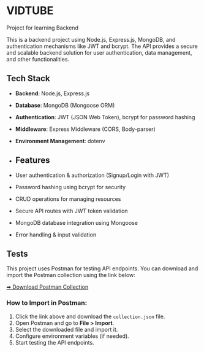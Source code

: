 # VIDTUBE
Project for learning Backend

This is a backend project using Node.js, Express.js, MongoDB, and authentication mechanisms like JWT and bcrypt. The API provides a secure and scalable backend solution for user authentication, data management, and other functionalities.

## Tech Stack  
- **Backend**: Node.js, Express.js  
- **Database**: MongoDB (Mongoose ORM)  
- **Authentication**: JWT (JSON Web Token), bcrypt for password hashing  
- **Middleware**: Express Middleware (CORS, Body-parser)  
- **Environment Management**: dotenv

- ## Features  
- User authentication & authorization (Signup/Login with JWT)  
- Password hashing using bcrypt for security  
- CRUD operations for managing resources  
- Secure API routes with JWT token validation  
- MongoDB database integration using Mongoose  
- Error handling & input validation  

## Tests  
This project uses Postman for testing API endpoints. You can download and import the Postman collection using the link below:  

[➡ Download Postman Collection](https://drive.google.com/file/d/1BNLm9WSyGugKT-66TxpKglWaaOob4Hkz/view?usp=drive_link)  

### How to Import in Postman:  
1. Click the link above and download the `collection.json` file.  
2. Open Postman and go to **File > Import**.  
3. Select the downloaded file and import it.  
4. Configure environment variables (if needed).  
5. Start testing the API endpoints.  
